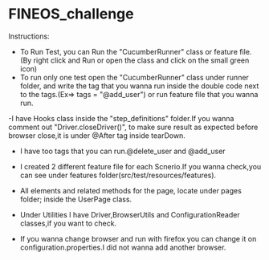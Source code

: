 # FINEOS_challenge

Instructions:

- To Run Test, you can Run the "CucumberRunner" class or feature file.(By right click and Run or open the class and click on the small green icon)
- To run only one test open the "CucumberRunner" class under runner folder,
 and write the tag that you wanna run inside the double code next to the tags.(Ex=> tags = "@add_user") or run feature file that you wanna run.
 
-I have Hooks class inside the "step_definitions" folder.If you wanna comment out "Driver.closeDriver()", to make sure
 result as expected before browser close,it is under @After tag inside tearDown.
 
- I have too tags that you can run.@delete_user and @add_user

- I created 2 different feature file for each Scnerio.If you wanna check,you can see under features folder(src/test/resources/features).

- All elements and related methods for the page, locate under pages folder; inside the UserPage class.

- Under Utilities I have Driver,BrowserUtils and ConfigurationReader classes,if you want to check.

- If you wanna change browser and run with firefox you can change it on configuration.properties.I did not wanna add another browser.



